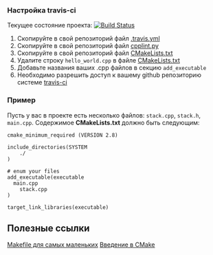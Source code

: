 ### Настройка travis-ci

Текущее состояние проекта: [![Build Status](https://travis-ci.org/drewxa/bmstu-programming-languages.svg?branch=travis-template)](https://travis-ci.org/drewxa/bmstu-programming-languages)

1. Скопируйте в свой репозиторий файл [.travis.yml](.travis.yml)
1. Скопируйте в свой репозиторий файл [cpplint.py](cpplint.py)
1. Скопируйте в свой репозиторий файл [CMakeLists.txt](CMakeLists.txt)
1. Удалите строку `hello_world.cpp` в файле [CMakeLists.txt](CMakeLists.txt)
1. Добавьте названия ваших .cpp файлов в секцию `add_executable`
1. Необходимо разрешить доступ к вашему github репозиторию системе [travis-ci](https://travis-ci.org)

### Пример
Пусть у вас в проекте есть несколько файлов: `stack.cpp`, `stack.h`, `main.cpp`. Содержимое **CMakeLists.txt** должно быть следующим:

```
cmake_minimum_required (VERSION 2.8)

include_directories(SYSTEM
    ./
)

# enum your files
add_executable(executable
  main.cpp
	stack.cpp
)

target_link_libraries(executable)
```

## Полезные ссылки
[Makefile для самых маленьких](https://habrahabr.ru/post/155201/)
[Введение в CMake](https://habrahabr.ru/post/155467/)
